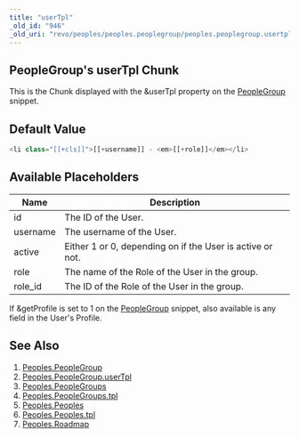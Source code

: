 ```yaml
---
title: "userTpl"
_old_id: "946"
_old_uri: "revo/peoples/peoples.peoplegroup/peoples.peoplegroup.usertpl"
---
```


## PeopleGroup's userTpl Chunk

This is the Chunk displayed with the &userTpl property on the [PeopleGroup](/extras/revo/peoples/peoples.peoplegroup "Peoples.PeopleGroup") snippet.

## Default Value

``` php 
<li class="[[+cls]]">[[+username]] - <em>[[+role]]</em></li>
```

## Available Placeholders

| Name | Description |
|------|-------------|
| id | The ID of the User. |
| username | The username of the User. |
| active | Either 1 or 0, depending on if the User is active or not. |
| role | The name of the Role of the User in the group. |
| role\_id | The ID of the Role of the User in the group. |

If &getProfile is set to 1 on the [PeopleGroup](/extras/revo/peoples/peoples.peoplegroup "Peoples.PeopleGroup") snippet, also available is any field in the User's Profile.

## See Also

1. [Peoples.PeopleGroup](/extras/revo/peoples/peoples.peoplegroup)
  1. [Peoples.PeopleGroup.userTpl](/extras/revo/peoples/peoples.peoplegroup/peoples.peoplegroup.usertpl)
2. [Peoples.PeopleGroups](/extras/revo/peoples/peoples.peoplegroups)
  1. [Peoples.PeopleGroups.tpl](/extras/revo/peoples/peoples.peoplegroups/peoples.peoplegroups.tpl)
3. [Peoples.Peoples](/extras/revo/peoples/peoples.peoples)
  1. [Peoples.Peoples.tpl](/extras/revo/peoples/peoples.peoples/peoples.peoples.tpl)
4. [Peoples.Roadmap](/extras/revo/peoples/peoples.roadmap)